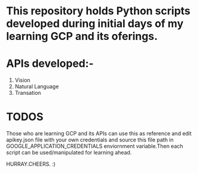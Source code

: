 # This repository holds Python scripts developed during initial days of my learning GCP and its oferings.

# APIs developed:-

1. Vision
2. Natural Language
3. Transation

# TODOS

Those who are learning GCP and its APIs can use this as reference and edit apikey.json file with your own
credentials and source this file path in GOOGLE_APPLICATION_CREDENTIALS enviornment variable.Then each script 
can be used/manipulated for learning ahead.


HURRAY.CHEERS. :)
